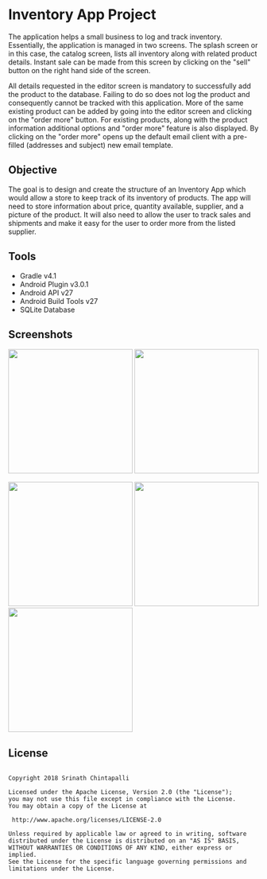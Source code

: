 Inventory App Project
======================

The application helps a small business to log and track inventory. Essentially, the application is managed in two screens. The splash screen or in this case, the catalog screen, lists all inventory along with related product details. Instant sale can be made from this screen by clicking on the "sell" button on the right hand side of the screen.

All details requested in the editor screen is mandatory to successfully add the product to the database. Failing to do so does not log the product and consequently cannot be tracked with this application. More of the same existing product can be added by going into the editor screen and clicking on the "order more" button. For existing products, along with the product information additional options and "order more" feature is also displayed. By clicking on the "order more" opens up the default email client with a pre-filled (addresses and subject) new email template.

Objective
-----------

The goal is to design and create the structure of an Inventory App which would allow a store to keep track of its inventory of 
products. The app will need to store information about price, quantity available, supplier, and a picture of the product. It 
will also need to allow the user to track sales and shipments and make it easy for the user to order more from the listed 
supplier.

Tools
------

* Gradle v4.1
* Android Plugin v3.0.1
* Android API v27
* Android Build Tools v27
* SQLite Database

Screenshots
------------
<img src="https://raw.githubusercontent.com/SrChip15/android-inventory-app/master/splash_screen_blank.png"
width="250"/>
<img src="https://raw.githubusercontent.com/SrChip15/android-inventory-app/master/splash_screen_fill.png"
width="250"/>

<img src="https://raw.githubusercontent.com/SrChip15/android-inventory-app/master/edit_screen_blank.png"
width="250"/>
<img src="https://raw.githubusercontent.com/SrChip15/android-inventory-app/master/edit_screen_ex_prod.png"
width="250"/>
<img src="https://raw.githubusercontent.com/SrChip15/android-inventory-app/master/edit_screen_ex_prod_options.png"
width="250"/>

License
-------

```

Copyright 2018 Srinath Chintapalli

Licensed under the Apache License, Version 2.0 (the "License");
you may not use this file except in compliance with the License.
You may obtain a copy of the License at

 http://www.apache.org/licenses/LICENSE-2.0

Unless required by applicable law or agreed to in writing, software
distributed under the License is distributed on an "AS IS" BASIS,
WITHOUT WARRANTIES OR CONDITIONS OF ANY KIND, either express or implied.
See the License for the specific language governing permissions and
limitations under the License.

```
